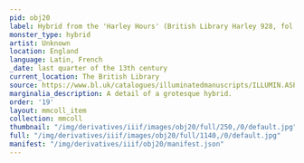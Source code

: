 ```yaml
---
pid: obj20
label: Hybrid from the 'Harley Hours' (British Library Harley 928, fol. 010)
monster_type: hybrid
artist: Unknown
location: England
language: Latin, French
_date: last quarter of the 13th century
current_location: The British Library
source: https://www.bl.uk/catalogues/illuminatedmanuscripts/ILLUMIN.ASP?Size=mid&IllID=37242
marginalia_description: A detail of a grotesque hybrid.
order: '19'
layout: mmcoll_item
collection: mmcoll
thumbnail: "/img/derivatives/iiif/images/obj20/full/250,/0/default.jpg"
full: "/img/derivatives/iiif/images/obj20/full/1140,/0/default.jpg"
manifest: "/img/derivatives/iiif/obj20/manifest.json"
---
```

